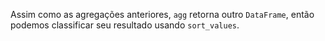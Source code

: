 Assim como as agregações anteriores, `agg` retorna outro `DataFrame`, então podemos classificar seu resultado usando `sort_values`.
